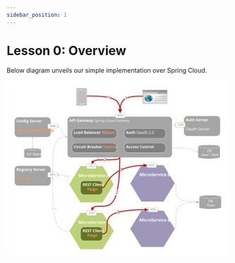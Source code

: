 ```yaml
---
sidebar_position: 1
---
```


# Lesson 0:  Overview

Below diagram unveils our simple implementation over Spring Cloud.

![Microservice](/img/springcloud/microservice.svg)
